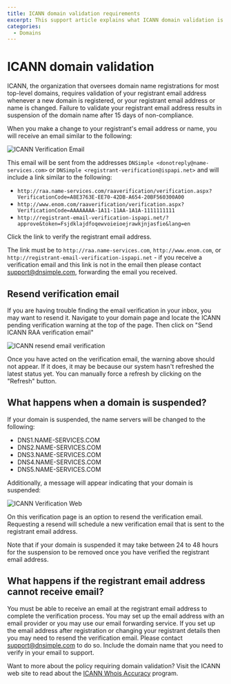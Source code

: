 ```yaml
---
title: ICANN domain validation requirements
excerpt: This support article explains what ICANN domain validation is and how to ensure that your domain name is not suspended by ICANN due to non-validation.
categories:
  - Domains
---
```


# ICANN domain validation

ICANN, the organization that oversees domain name registrations for most top-level domains, requires validation of your registrant email address whenever a new domain is registered, or your registrant email address or name is changed. Failure to validate your registrant email address results in suspension of the domain name after 15 days of non-compliance.

When you make a change to your registrant's email address or name, you will receive an email similar to the following:

![ICANN Verification Email](/files/icann-verification-email.png)

This email will be sent from the addresses `DNSimple <donotreply@name-services.com>` or `DNSimple <registrant-verification@ispapi.net>` and will include a link similar to the following:
- `http://raa.name-services.com/raaverification/verification.aspx?VerificationCode=A8E3763E-EE70-42DB-A654-20BF560300A00`
- `http://www.enom.com/raaverification/verification.aspx?VerificationCode=AAAAAAAA-1A11-11AA-1A1A-1111111111`
- `http://registrant-email-verification-ispapi.net/?approve&token=Fsjdklajdfoqewvoieioejrawkjnjasfie&lang=en`

Click the link to verify the registrant email address.

The link must be to `http://raa.name-services.com`, `http://www.enom.com`, or `http://registrant-email-verification-ispapi.net` - if you receive a verification email and this link is not in the email then please contact support@dnsimple.com, forwarding the email you received.

## Resend verification email

If you are having trouble finding the email verification in your inbox, you may want to resend it. Navigate to your domain page and locate the ICANN pending verification warning at the top of the page. Then click on "Send ICANN RAA verification email"

![ICANN resend email verification](/files/raa-resend-email-verification.png)

Once you have acted on the verification email, the warning above should not appear. If it does, it may be because our system hasn't refreshed the latest status yet. You can manually force a refresh by clicking on the "Refresh" button.

## What happens when a domain is suspended?

If your domain is suspended, the name servers will be changed to the following:

- DNS1.NAME-SERVICES.COM
- DNS2.NAME-SERVICES.COM
- DNS3.NAME-SERVICES.COM
- DNS4.NAME-SERVICES.COM
- DNS5.NAME-SERVICES.COM

Additionally, a message will appear indicating that your domain is suspended:

![ICANN Verification Web](/files/icann-verification-web.png)

On this verification page is an option to resend the verification email. Requesting a resend will schedule a new verification email that is sent to the registrant email address.

Note that if your domain is suspended it may take between 24 to 48 hours for the suspension to be removed once you have verified the registrant email address.

## What happens if the registrant email address cannot receive email?

You must be able to receive an email at the registrant email address to complete the verification process. You may set up the email address with an email provider or you may use our email forwarding service. If you set up the email address after registration or changing your registrant details then you may need to resend the verification email. Please contact support@dnsimple.com to do so. Include the domain name that you need to verify in your email to support.

Want to more about the policy requiring domain validation? Visit the ICANN web site to read about the [ICANN Whois Accuracy](https://www.icann.org/resources/pages/approved-with-specs-2013-09-17-en#whois-accuracy) program.
